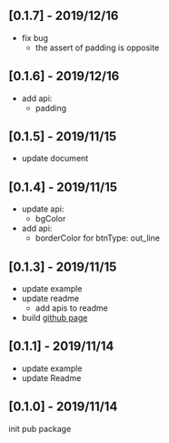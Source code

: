 ## [0.1.7] - 2019/12/16
* fix bug
    * the assert of padding is opposite 

## [0.1.6] - 2019/12/16
* add api:
    * padding

## [0.1.5] - 2019/11/15
* update document

## [0.1.4] - 2019/11/15
* update api:
    * bgColor
* add api:
    * borderColor 
        for btnType:  out_line 

## [0.1.3] - 2019/11/15
* update example
* update readme
	* add apis to readme 
* build [github page](http://github.doylee.cn/)

## [0.1.1] - 2019/11/14
* update example
* update Readme 

## [0.1.0] - 2019/11/14
init pub package

